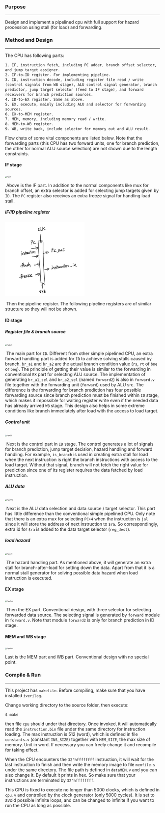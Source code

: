### Purpose

---

Design and implement a pipelined cpu with full support for hazard procession using stall (for load) and forwarding.

### **Method and Design**

---

The CPU has following parts:

	1. IF, instruction fetch, including PC adder, branch offset selector, and jump target assigner.
 	2. IF-to-ID register. For implementing pipeline.
 	3. ID, instruction decode, including register file read / write (control signals from WB stage), ALU control signal generator, branch predictor, jump target selector (feed to IF stage), and forward receivers for branch prediction sources.
 	4. ID-to-EX register. Same as above.
 	5. EX, execute, mainly including ALU and selector for forwarding sources.
 	6. EX-to-MEM register.
 	7. MEM, memory, including memory read / write.
 	8. MEM-to-WB register.
 	9. WB, write back, include selector for memory out and ALU result. 

Flow chats of some vital components are listed below. Note that the forwarding parts (this CPU has two forward units, one for branch prediction, the other for normal ALU source selection) are not shown due to the length constraints.

#### IF stage

<img src="Page1-1621090831362.png" alt="Page1" style="zoom:33%;" />



​	Above is the IF part. In addition to the normal components like mux for branch offset,  an extra selector is added for selecting jump targets given by `ID`. The `PC` register also receives an extra freeze signal for handling load stall.

##### IF/ID pipeline register

<img src="Page12.png" alt="Page12" style="zoom: 33%;" />

​	Then the pipeline register. The following pipeline registers are of similar structure so they will not be shown.

#### ID stage

##### Register file & branch source 

<img src="Pag2e1.png" alt="Pag2e1" style="zoom:33%;" />

​	The main part for `ID`. Different from other simple pipelined CPU, an extra forward handling part is added for `ID` to achieve solving stalls caused by branch. `br_a1` and `br_a2` are the actual branch condition value (`rs`, `rt` of `bne` or `beq`). The principle of getting their value is similar to the forwarding in conventional `EX` part for selecting ALU source. The implementation of generating `br_a1_sel` and `br_a2_sel` (named `forward2`) is also in `forward.v` file together with the forwarding unit (`forward`) used by ALU src. The difference is the forwarding for branch prediction has four possible forwarding source since branch prediction must be finished within `ID` stage, which makes it impossible for waiting register write even if the needed data has already arrived `WB` stage. This design also helps in some extreme conditions like branch immediately after load with the access to load target.

##### Control unit

<img src="Page22.png" alt="Page22" style="zoom: 33%;" />

​	Next is the control part in `ID` stage. The control generates a lot of signals for branch prediction, jump target decision, hazard handling and forward handling. For example, `is_branch` is used in creating extra stall for load when the next instruction is right the branch instructions with access to the load target. Without that signal, branch will not fetch the right value for prediction since one of its register requires the data fetched by load instruction.

##### ALU data

<img src="Page442.png" alt="Page442" style="zoom:33%;" />

​	Next is the ALU data selection and data source / target selector. This part has little difference than the conventional simple pipelined CPU. Only note that there is an extra mux for selecting `PC+4` when the instruction is `jal` since it will store the address of next instruction to `$ra`. So correspondingly, extra id for `$ra` is  added to  the data target selector (`reg_dest`).

##### load hazard

<img src="Pageef3-1621092593201.png" alt="Pageef3" style="zoom:33%;" />

​	The hazard handling part. As mentioned above, it will generate an extra stall for branch-after-load for setting down the data. Apart from that it is a normal stall generator for solving possible data hazard when load instruction is executed.

#### EX stage

<img src="Page3sfa.png" alt="Page3sfa" style="zoom:33%;" />

​	Then the EX part. Conventional design, with three selector for selecting forwarded data source. The selecting signal is generated by `forward` module in `forward.v`. Note that module `forward2` is only for branch prediction in ID stage.

#### MEM and WB stage

<img src="Page4dfa.png" alt="Page4dfa" style="zoom:33%;" />

Last is the MEM part and WB part. Conventional design with no special point.

### Compile & Run

---

This project has `makefile`. Before compiling, make sure that you have installed `iverilog`. 

Change working directory to the source folder, then execute:

````shell
$ make
````

then file `cpu` should under that directory. Once invoked, it will automatically read the `instruction.bin` file under the same directory for instruction loading. The max instruction is 512 (word), which is defined in file `constants.v` (constant `INS_SIZE`) together with `MEM_SIZE`, the max size of memory. Unit in word. If necessary you can freely change it and recompile for taking effect.

When the CPU encounters the `32'hffffffff` instruction, it will wait for the last instruction to finish and then write the memory image to file `memfile.s` under the same directory. The file path is defined in `dataMEM.v` and you can also change it.  By default it prints in hex. So make sure that your instructions are terminated by `32'hffffffff`.

This CPU is fixed to execute no longer than 5000 clocks, which is defined in `cpu.v` and controlled by the clock generator (only 5000 cycles). It is set to avoid possible infinite loops, and can be changed to infinite if you want to run the CPU as long as possible.

















